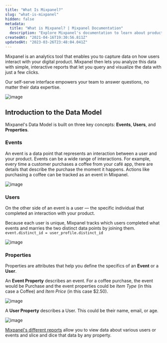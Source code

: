```yaml
---
title: "What Is Mixpanel?"
slug: "what-is-mixpanel"
hidden: false
metadata: 
  title: "What is Mixpanel? | Mixpanel Documentation"
  description: "Explore Mixpanel's documentation to learn about product analytics, implementation, data structure, cohorts, SDK integrations, and more."
createdAt: "2021-04-16T19:30:56.811Z"
updatedAt: "2023-03-26T23:48:04.041Z"
---
```

Mixpanel is an analytics tool that enables you to capture data on how users interact with your digital product. Mixpanel then lets you analyze this data with simple, interactive reports that let you query and visualize the data with just a few clicks.

Our self-serve interface empowers your team to answer questions, no matter their data expertise.

![image](/Mixpanel_Board.png)

## Introduction to the Data Model
Mixpanel's Data Model is built on three key concepts: **Events**, **Users**, and **Properties**.

### Events
An event is a data point that represents an interaction between a user and your product. Events can be a wide range of interactions. For example, every time a customer purchases a coffee from your café app, there are details that describe the purchase the moment it happens. Actions like purchasing a coffee can be tracked as an event in Mixpanel.

![image](/event-1.svg)
### Users
On the other side of an event is a user — the specific individual that completed an interaction with your product.

Because each user is unique, Mixpanel tracks which users completed what events and marries the two distinct data points by joining them. `event.distinct_id = user_profile.distinct_id`

![image](/events-and-users.svg)
### Properties
Properties are attributes that help you define the specifics of an **Event** or a **User**.

An **Event Property** describes an event. For a coffee purchase, the event would be Purchase and the event properties could be *Item Type* (in this case a Coffee) and *Item Price* (in this case $2.50).

![image](/event.svg)

A **User Property** describes a User. This could be their name, email, or age.

![image](/user-profile.svg)

[Mixpanel's different reports](/docs/analysis/reports) allow you to view data about various users or events and slice and dice that data by any property.

